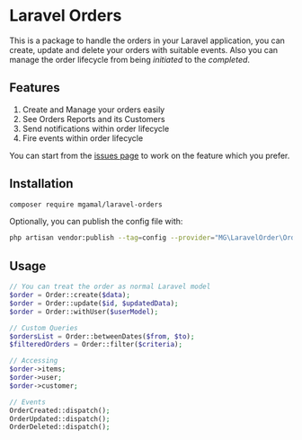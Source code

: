 # Laravel Orders

This is a package to handle the orders in your Laravel application, you can create, update and delete your orders with suitable events. Also you can manage the order lifecycle from being _initiated_ to the _completed_.

## Features
1. Create and Manage your orders easily
2. See Orders Reports and its Customers
3. Send notifications within order lifecycle
4. Fire events within order lifecycle

You can start from the [issues page](https://github.com/mgamal92/orders-laravel/issues) to work on the feature which you prefer.

## Installation

```bash
composer require mgamal/laravel-orders
```

Optionally, you can publish the config file with:

```bash
php artisan vendor:publish --tag=config --provider="MG\LaravelOrder\OrderServiceProvider"
```

## Usage

```php
// You can treat the order as normal Laravel model
$order = Order::create($data);
$order = Order::update($id, $updatedData);
$order = Order::withUser($userModel);

// Custom Queries
$ordersList = Order::betweenDates($from, $to);
$filteredOrders = Order::filter($criteria);

// Accessing
$order->items;
$order->user;
$order->customer;

// Events
OrderCreated::dispatch();
OrderUpdated::dispatch();
OrderDeleted::dispatch();
```

